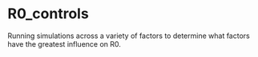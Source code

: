 # R0_controls
Running simulations across a variety of factors to determine what factors have the greatest influence on R0.
